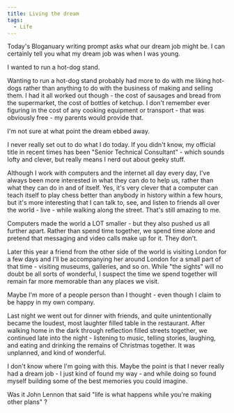 ```yaml
---
title: Living the dream
tags:
  - Life
---
```



Today's Bloganuary writing prompt asks what our dream job might be. I can certainly tell you what my dream job was when I was young.


I wanted to run a hot-dog stand.


Wanting to run a hot-dog stand probably had more to do with me liking hot-dogs rather than anything to do with the business of making and selling them. I had it all worked out though - the cost of sausages and bread from the supermarket, the cost of bottles of ketchup. I don't remember ever figuring in the cost of any cooking equipment or transport - that was obviously free - my parents would provide that.


I'm not sure at what point the dream ebbed away.


I never really set out to do what I do today. If you didn't know, my official title in recent times has been "Senior Technical Consultant" - which sounds lofty and clever, but really means I nerd out about geeky stuff.


Although I work with computers and the internet all day every day, I've always been more interested in what they can do to help us, rather than what they can do in and of itself. Yes, it's very clever that a computer can teach itself to play chess better than anybody in history within a few hours, but it's more interesting that I can talk to, see, and listen to friends all over the world - live - while walking along the street. That's still amazing to me.


Computers made the world a LOT smaller - but they also pushed us all further apart. Rather than spend time together, we spend time alone and pretend that messaging and video calls make up for it. They don't.


Later this year a friend from the other side of the world is visiting London for a few days and I'll be accompanying her around London for a small part of that time - visiting museums, galleries, and so on. While "the sights" will no doubt be all sorts of wonderful, I suspect the time we spend together will remain far more memorable than any places we visit.


Maybe I'm more of a people person than I thought - even though I claim to be happy in my own company.


Last night we went out for dinner with friends, and quite unintentionally became the loudest, most laughter filled table in the restaurant. After walking home in the dark through reflection filled streets together, we continued late into the night - listening to music, telling stories, laughing, and eating and drinking the remains of Christmas together. It was unplanned, and kind of wonderful.


I don't know where I'm going with this. Maybe the point is that I never really had a dream job - I just kind of found my way - and while doing so found myself building some of the best memories you could imagine.


Was it John Lennon that said "life is what happens while you're making other plans" ?


